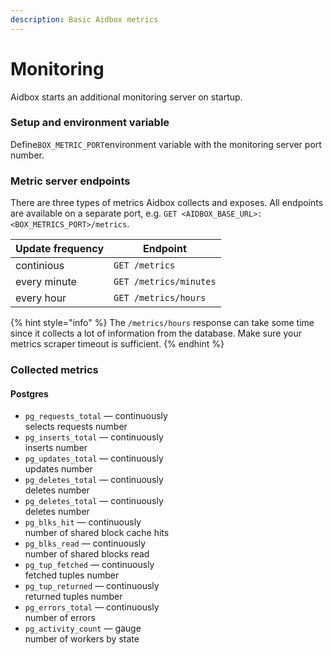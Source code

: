 ```yaml
---
description: Basic Aidbox metrics
---
```


# Monitoring

Aidbox starts an additional monitoring server on startup.

### Setup and environment variable

Define`BOX_METRIC_PORT`environment variable with the monitoring server port number.

### Metric server endpoints

There are three types of metrics Aidbox collects and exposes. All endpoints are available on a separate port, e.g. `GET <AIDBOX_BASE_URL>:<BOX_METRICS_PORT>/metrics`.

| Update frequency | Endpoint               |
| ---------------- | ---------------------- |
| continious       | `GET /metrics`         |
| every minute     | `GET /metrics/minutes` |
| every hour       | `GET /metrics/hours`   |

{% hint style="info" %}
The `/metrics/hours` response can take some time since it collects a lot of information from the database. Make sure your metrics scraper timeout is sufficient.
{% endhint %}

### Collected metrics

#### Postgres

* `pg_requests_total` — continuously\
  selects requests number
* `pg_inserts_total` — continuously\
  inserts number
* `pg_updates_total` — continuously\
  updates number
* `pg_deletes_total` — continuously\
  deletes number
* `pg_deletes_total` — continuously\
  deletes number
* `pg_blks_hit` — continuously\
  number of shared block cache hits
* `pg_blks_read` — continuously\
  number of shared blocks read
* `pg_tup_fetched` — continuously\
  fetched tuples number
* `pg_tup_returned` — continuously\
  returned tuples number
* `pg_errors_total` — continuously\
  number of errors
* `pg_activity_count` — gauge\
  number of workers by state
